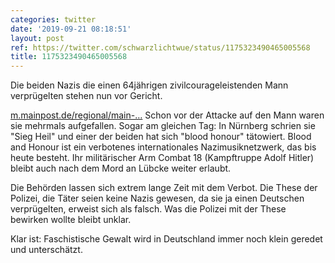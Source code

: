 ```yaml
---
categories: twitter
date: '2019-09-21 08:18:51'
layout: post
ref: https://twitter.com/schwarzlichtwue/status/1175323490465005568
title: 1175323490465005568
---
```

Die beiden Nazis die einen 64jährigen zivilcourageleistenden Mann verprügelten stehen nun vor Gericht.



[m.mainpost.de/regional/main-…](https://m.mainpost.de/regional/main-spessart/Schlaege-im-Zug-wegen-Kritik-an-Nazimusik-Anklage-mit-neuen-Vorwuerfen;art129810,10316559) 
Schon vor der Attacke auf den Mann waren sie mehrmals aufgefallen. Sogar am gleichen Tag: In Nürnberg schrien sie "Sieg Heil" und einer der beiden hat sich "blood honour" tätowiert. 
Blood and Honour ist ein verbotenes internationales Nazimusiknetzwerk, das bis heute besteht. Ihr militärischer Arm Combat 18 (Kampftruppe Adolf Hitler) bleibt auch nach dem Mord an Lübcke weiter erlaubt.

Die Behörden lassen sich extrem lange Zeit mit dem Verbot. 
Die These der Polizei, die Täter seien keine Nazis gewesen, da sie ja einen Deutschen verprügelten, erweist sich als falsch. Was die Polizei mit der These bewirken wollte bleibt unklar.



Klar ist: Faschistische Gewalt wird in Deutschland immer noch klein geredet und unterschätzt. 